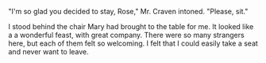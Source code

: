 "I'm so glad you decided to stay, Rose," Mr. Craven intoned. "Please, sit."

I stood behind the chair Mary had brought to the table for me. It looked like a a wonderful feast, with great company. There were so many strangers here, but each of them felt so welcoming. I felt that I could easily take a seat and never want to leave. 